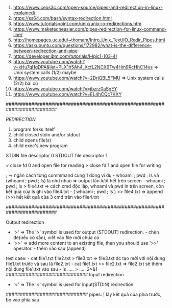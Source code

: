 1. https://www.ceos3c.com/open-source/pipes-and-redirection-in-linux-explained/
2. https://ss64.com/bash/syntax-redirection.html
3. https://www.tutorialspoint.com/unix/unix-io-redirections.htm
4. https://www.maketecheasier.com/pipes-redirection-for-linux-command-line/
5. http://homepages.uc.edu/~thomam/Intro_Unix_Text/IO_Redir_Pipes.html
6. https://askubuntu.com/questions/172982/what-is-the-difference-between-redirection-and-pipe
7. https://developer.ibm.com/tutorials/l-lpic1-103-4/
8. https://www.youtube.com/watch?v=xHu7qI1gDPA&list=PLX1h5Ah4_XcfL2NCX9Tw4Hm9RcHhC14vs => Unix system calls (1/2) maybe
9. https://www.youtube.com/watch?v=2DrjQBL5FMU => Unix system calls (2/2) bài cũ
10. https://www.youtube.com/watch?v=jbzrz0aSgEY
11. https://www.youtube.com/watch?v=EL4hCQc7KXY

##########################################################################

_REDIRECTION_
1. program forks itself
2. child closed stdin and/or stdout
3. child opens file(s)
4. child exec's new program

STDIN file descriptor 0
STDOUT file descriptor 1

*<* close fd 0 and open file for reading
*>* close fd 1 and open file for writing

; => ngăn cách từng commmand cùng 1 dòng
ví dụ
      - whoami ; pwd ; ls và (whoami ; pwd ; ls) là như nhau
            => output lần lượt hết trên screen
      - whoami ; pwd ; ls > file4.txt
            => cách cmd độc lập, whoami và pwd in trên screen, còn kết quả của ls ghi vào file4.txt
      - ( whoami ; pwd ; ls ) >> file4.txt
            => append (>>) hết kết quả của 3 cmd trên vào file4.txt


##########################################################################

Output redirection
- '>' => The '>' symbol is used for output (STDOUT) redirection.
      - chèn đè(nếu có sẵn), viết vào file mới chưa có
- '>>' => add more content to an existing file, then you should use '>>' operator.
      - thêm vào sau (append)

test case:
      - cat file1.txt file2.txt > file3.txt
            => file3.txt dc tạo mới với nội dung file1.txt trước và sau là file2.txt
      - cat file1.txt >> file2.txt
            =>  file2.txt sẽ thêm nội dung file1.txt vào sau
      - ls ..... > ..... 2>&1
#############################
Input redirection
- '<' => The '<' symbol is used for input(STDIN) redirection


#############################
pipes: | lấy kết quả của phía trước, bỏ vào phía sau
